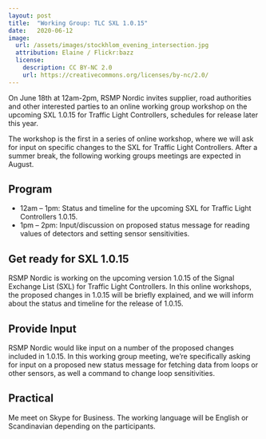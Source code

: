 ```yaml
---
layout: post
title:  "Working Group: TLC SXL 1.0.15"
date:   2020-06-12
image:
  url: /assets/images/stockhlom_evening_intersection.jpg
  attribution: Elaine / Flickr:bazz
  license:
    description: CC BY-NC 2.0
    url: https://creativecommons.org/licenses/by-nc/2.0/
---
```


On June 18th at 12am-2pm, RSMP Nordic invites supplier, road authorities and other interested parties to an online working group workshop on the upcoming SXL 1.0.15 for Traffic Light Controllers, schedules for release later this year.

The workshop is the first in a series of online workshop, where we will ask for input on specific changes to the SXL for Traffic Light Controllers. After a summer break, the following working groups meetings are expected in August.

## Program
- 12am – 1pm: Status and timeline for the upcoming SXL for Traffic Light Controllers 1.0.15.
- 1pm – 2pm: Input/discussion on proposed status message for reading values of detectors and setting sensor sensitivities.

## Get ready for SXL 1.0.15
RSMP Nordic is working on the upcoming version 1.0.15 of the Signal Exchange List (SXL) for Traffic Light Controllers. In this online workshops, the proposed changes in 1.0.15 will be briefly explained, and we will inform about the status and timeline for the release of 1.0.15.

## Provide Input
RSMP Nordic would like input on a number of the proposed changes included in 1.0.15.
In this working group meeting, we’re specifically asking for input on a proposed new status message for fetching data from loops or other sensors, as well a command to change loop sensitivities.

## Practical
Me meet on Skype for Business.
The working language will be English or Scandinavian depending on the participants.